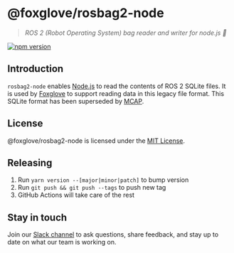 # @foxglove/rosbag2-node

> _ROS 2 (Robot Operating System) bag reader and writer for node.js 👜_

[![npm version](https://img.shields.io/npm/v/@foxglove/rosbag2-node.svg?style=flat)](https://www.npmjs.com/package/@foxglove/rosbag2-node)

## Introduction

`rosbag2-node` enables [Node.js](https://nodejs.org/en/) to read the contents of ROS 2 SQLite files. It is used by [Foxglove](https://foxglove.dev) to support reading data in this legacy file format. This SQLite format has been superseded by [MCAP](https://mcap.dev).

## License

@foxglove/rosbag2-node is licensed under the [MIT License](https://opensource.org/licenses/MIT).

## Releasing

1. Run `yarn version --[major|minor|patch]` to bump version
2. Run `git push && git push --tags` to push new tag
3. GitHub Actions will take care of the rest

## Stay in touch

Join our [Slack channel](https://foxglove.dev/slack) to ask questions, share feedback, and stay up to date on what our team is working on.

